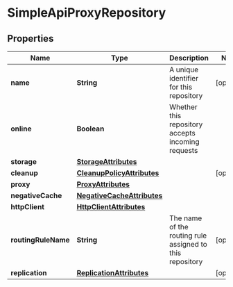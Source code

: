 
# SimpleApiProxyRepository

## Properties
Name | Type | Description | Notes
------------ | ------------- | ------------- | -------------
**name** | **String** | A unique identifier for this repository |  [optional]
**online** | **Boolean** | Whether this repository accepts incoming requests | 
**storage** | [**StorageAttributes**](StorageAttributes.md) |  | 
**cleanup** | [**CleanupPolicyAttributes**](CleanupPolicyAttributes.md) |  |  [optional]
**proxy** | [**ProxyAttributes**](ProxyAttributes.md) |  | 
**negativeCache** | [**NegativeCacheAttributes**](NegativeCacheAttributes.md) |  | 
**httpClient** | [**HttpClientAttributes**](HttpClientAttributes.md) |  | 
**routingRuleName** | **String** | The name of the routing rule assigned to this repository |  [optional]
**replication** | [**ReplicationAttributes**](ReplicationAttributes.md) |  |  [optional]



